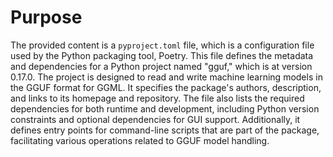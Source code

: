 # Purpose
The provided content is a `pyproject.toml` file, which is a configuration file used by the Python packaging tool, Poetry. This file defines the metadata and dependencies for a Python project named "gguf," which is at version 0.17.0. The project is designed to read and write machine learning models in the GGUF format for GGML. It specifies the package's authors, description, and links to its homepage and repository. The file also lists the required dependencies for both runtime and development, including Python version constraints and optional dependencies for GUI support. Additionally, it defines entry points for command-line scripts that are part of the package, facilitating various operations related to GGUF model handling.
